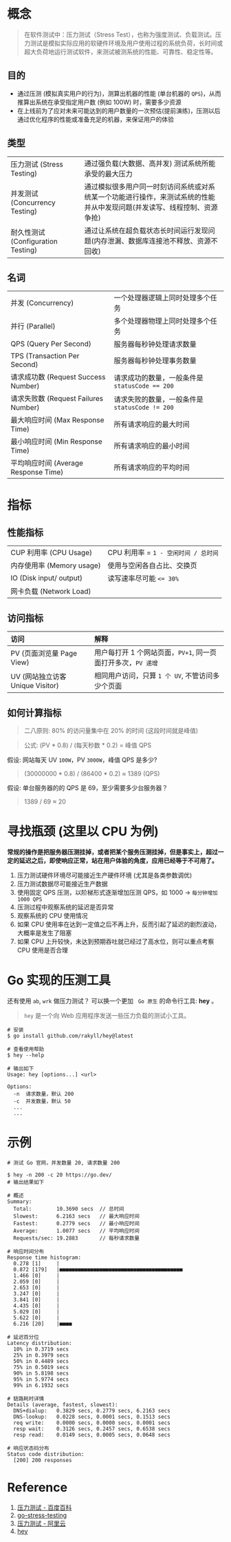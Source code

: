 # 概念

> 在软件测试中：压力测试（Stress Test），也称为强度测试、负载测试。压力测试是模拟实际应用的软硬件环境及用户使用过程的系统负荷，长时间或超大负荷地运行测试软件，来测试被测系统的性能、可靠性、稳定性等。

## 目的

- 通过压测 (模拟真实用户的行为)，测算出机器的性能 (单台机器的 `QPS`)，从而推算出系统在承受指定用户数 (例如 100W) 时，需要多少资源
- 在上线前为了应对未来可能达到的用户数量的一次预估(提前演练)，压测以后通过优化程序的性能或准备充足的机器，来保证用户的体验

## 类型

|                               |                                                               |
|:------------------------------|:--------------------------------------------------------------|
| 压力测试 (Stress Testing)         | 通过强负载(大数据、高并发) 测试系统所能承受的最大压力                                  |
| 并发测试 (Concurrency Testing)    | 通过模拟很多用户同一时刻访问系统或对系统某一个功能进行操作，来测试系统的性能并从中发现问题(并发读写、线程控制、资源争抢) |
| 耐久性测试 (Configuration Testing) | 通过让系统在超负载状态长时间运行发现问题(内存泄漏、数据库连接池不释放、资源不回收)                    |

## 名词

|                                 |                                   |
|:--------------------------------|:----------------------------------|
| 并发 (Concurrency)                | 一个处理器逻辑上同时处理多个任务                  |
| 并行 (Parallel)                   | 多个处理器物理上同时处理多个任务                  |
| QPS (Query Per Second)          | 服务器每秒钟处理请求数量                      |
| TPS (Transaction Per Second)    | 服务器每秒钟处理事务数量                      |
| 请求成功数 (Request Success Number)  | 请求成功的数量，一般条件是 `statusCode == 200` |
| 请求失败数 (Request Failures Number) | 请求失败的数量，一般条件是 `statusCode != 200` |
| 最大响应时间 (Max Response Time)      | 所有请求响应的最大时间                       |
| 最小响应时间 (Min Response Time)      | 所有请求响应的最小时间                       |
| 平均响应时间 (Average Response Time)  | 所有请求响应的平均时间                       |

# 指标

## 性能指标

|                         |                            |
|:------------------------|:---------------------------|
| CUP 利用率 (CPU Usage)     | CPU 利用率 = `1 - 空闲时间 / 总时间` |
| 内存使用率 (Memory usage)    | 使用与空闲各自占比、交换页              |
| IO (Disk input/ output) | 读写速率尽可能 `<= 30%`           |
| 网卡负载 (Network Load)     |                            |

## 访问指标

| 访问                         | 解释                                     |
|:---------------------------|:---------------------------------------|
| PV (页面浏览量 Page View)       | 用户每打开 1 个网站页面，`PV+1`, 同一页面打开多次，`PV 递增` |
| UV (网站独立访客 Unique Visitor) | 相同用户访问，只算 `1 个 UV`, 不管访问多少个页面          |

## 如何计算指标

> 二八原则: 80% 的访问量集中在 20% 的时间 (这段时间就是峰值)

> 公式: (PV * 0.8) / (每天秒数 * 0.2) = 峰值 QPS

假设: 网站每天 UV `100W`，PV `3000W`，峰值 QPS 是多少?

> (30000000 * 0.8) / (86400 * 0.2) ≈ 1389 (QPS)

假设: 单台服务器的的 QPS 是 69，至少需要多少台服务器？

> 1389 / 69 ≈ 20

# 寻找瓶颈 (这里以 CPU 为例)

**常规的操作是把服务器压测挂掉，或者把某个服务压测挂掉，但是事实上，超过一定的延迟之后，即使响应正常，站在用户体验的角度，应用已经等于不可用了。**

1. 压力测试硬件环境尽可能接近生产硬件环境 (尤其是各类参数调优)
2. 压力测试数据尽可能接近生产数据
3. 使用固定 QPS 压测，以阶梯形式逐渐增加压测 QPS，如 1000 -> `每分钟增加 1000 QPS`
4. 压测过程中观察系统的延迟是否异常 
5. 观察系统的 CPU 使用情况 
6. 如果 CPU 使用率在达到一定值之后不再上升，反而引起了延迟的剧烈波动，大概率是发生了阻塞 
7. 如果 CPU 上升较快，未达到预期吞吐就已经过了高水位，则可以重点考察 CPU 使用是否合理

# Go 实现的压测工具

还有使用 `ab`, `wrk` 做压力测试？ 可以换一个更加 ` Go 原生` 的命令行工具: **hey** 。

> `hey` 是一个向 Web 应用程序发送一些压力负载的测试小工具。

```shell
# 安装
$ go install github.com/rakyll/hey@latest

# 查看使用帮助
$ hey --help

# 输出如下
Usage: hey [options...] <url>

Options:
  -n  请求数量，默认 200
  -c  并发数量，默认 50
  ...
  ...
```

# 示例

```shell
# 测试 Go 官网，并发数量 20, 请求数量 200

$ hey -n 200 -c 20 https://go.dev/
# 输出结果如下

# 概述
Summary:
  Total:        10.3690 secs  // 总时间
  Slowest:      6.2163 secs   // 最大响应时间
  Fastest:      0.2779 secs   // 最小响应时间
  Average:      1.0077 secs   // 平均响应时间
  Requests/sec: 19.2883       // 每秒请求数量

# 响应时间分布
Response time histogram:
  0.278 [1]     |
  0.872 [179]   |■■■■■■■■■■■■■■■■■■■■■■■■■■■■■■■■■■■■■■■■
  1.466 [0]     |
  2.059 [0]     |
  2.653 [0]     |
  3.247 [0]     |
  3.841 [0]     |
  4.435 [0]     |
  5.029 [0]     |
  5.622 [0]     |
  6.216 [20]    |■■■■

# 延迟百分位
Latency distribution:
  10% in 0.3719 secs
  25% in 0.3979 secs
  50% in 0.4489 secs
  75% in 0.5019 secs
  90% in 5.8198 secs
  95% in 5.9774 secs
  99% in 6.1932 secs

# 链路耗时详情
Details (average, fastest, slowest):
  DNS+dialup:   0.3829 secs, 0.2779 secs, 6.2163 secs
  DNS-lookup:   0.0228 secs, 0.0001 secs, 0.1513 secs
  req write:    0.0000 secs, 0.0000 secs, 0.0001 secs
  resp wait:    0.3126 secs, 0.2457 secs, 0.6538 secs
  resp read:    0.0149 secs, 0.0005 secs, 0.0648 secs

# 响应状态码分布
Status code distribution:
  [200] 200 responses
```

# Reference 

1. [压力测试 - 百度百科](https://baike.baidu.com/item/%E5%8E%8B%E5%8A%9B%E6%B5%8B%E8%AF%95/10029152)
2. [go-stress-testing](https://github.com/link1st/go-stress-testing)
3. [压力测试 - 阿里云](https://help.aliyun.com/document_detail/55208.html)
4. [hey](https://github.com/rakyll/hey)
